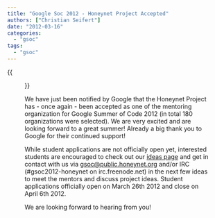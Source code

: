 ```yaml
---
title: "Google Soc 2012 - Honeynet Project Accepted"
authors: ["Christian Seifert"]
date: "2012-03-16"
categories: 
  - "gsoc"
tags: 
  - "gsoc"
---
```

{{<figure src="images/banner.png" alt="Banner" width="50%">}}

We have just been notified by Google that the Honeynet Project has - once again - been accepted as one of the mentoring organization for Google Summer of Code 2012 (in total 180 organizations were selected). We are very excited and are looking forward to a great summer! Already a big thank you to Google for their continued support!  

While student applications are not officially open yet, interested students are encouraged to check out our [ideas page](https://honeynet.org/gsoc/ideas) and get in contact with us via [gsoc@public.honeynet.org](mailto:gsoc@public.honeynet.org) and/or IRC (#gsoc2012-honeynet on irc.freenode.net) in the next few ideas to meet the mentors and discuss project ideas. Student applications officially open on March 26th 2012 and close on April 6th 2012. 

We are looking forward to hearing from you!
